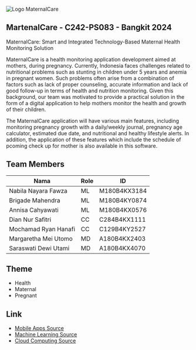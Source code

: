 ![Logo MaternalCare](https://github.com/user-attachments/assets/78d95a82-cdfc-435e-9a16-dc7458f8849e)

## MartenalCare - C242-PS083  - Bangkit 2024
MaternalCare: Smart and Integrated Technology-Based Maternal Health Monitoring Solution

MaternalCare is a health monitoring application development aimed at mothers, during pregnancy. Currently, Indonesia faces challenges related to nutritional problems such as stunting in children under 5 years and anemia in pregnant women. Such problems often arise from a combination of factors such as lack of proper counseling, accurate information and lack of good follow-up in terms of health and nutrition monitoring. Given this background, our team was motivated to provide a practical solution in the form of a digital application to help mothers monitor the health and growth of their children.

The MaternalCare application will have various main features, including monitoring pregnancy growth with a daily/weekly journal, pregnancy age calculator, estimated due date, and nutritional and healthy lifestyle alerts. In addition, the application of these features which include the schedule of pcoming check up for mother is also available in this software.

## Team Members
| Nama                   | Role         | ID            |
|------------------------|--------------|---------------|
| Nabila Nayara Fawza    | ML           | M180B4KX3184  |
| Brigade Mahendra       | ML           | M180B4KY0874  |
| Annisa Cahyawati       | ML           | M180B4KX0576  |
| Dian Nur Safitri       | CC           | C284B4KX1111  |
| Mochamad Ryan Hanafi   | CC           | C129B4KY2527  |
| Margaretha Mei Utomo   | MD           | A180B4KX2403  |
| Saraswati Dewi Utami   | MD           | A180B4KX4070  |

## Theme
- Health
- Maternal
- Pregnant

## Link 
- [Mobile Apps Source](https://github.com/margaretham/MC-Mobile)
- [Machine Learning Source](https://github.com/naabilanayara/MaternalCare-ML)
- [Cloud Computing Source](https://github.com/mochamadryanhanafi/MaternalCare-API.git)

